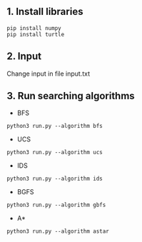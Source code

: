 ## 1. Install libraries
```
pip install numpy
pip install turtle
```

## 2. Input
Change input in file input.txt  


## 3. Run searching algorithms
- BFS
```
python3 run.py --algorithm bfs
```

- UCS
```
python3 run.py --algorithm ucs
```

- IDS
```
python3 run.py --algorithm ids
```

- BGFS
```
python3 run.py --algorithm gbfs
```

- A* 
```
python3 run.py --algorithm astar
```